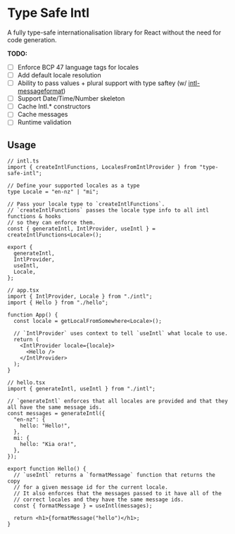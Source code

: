 # Type Safe Intl

A fully type-safe internationalisation library for React without the need for code generation.

**TODO:**
  - [ ] Enforce BCP 47 language tags for locales
  - [ ] Add default locale resolution
  - [ ] Ability to pass values + plural support with type saftey (w/ [intl-messageformat](https://formatjs.io/docs/intl-messageformat/))
  - [ ] Support Date/Time/Number skeleton
  - [ ] Cache Intl.* constructors
  - [ ] Cache messages
  - [ ] Runtime validation

## Usage

```tsx
// intl.ts
import { createIntlFunctions, LocalesFromIntlProvider } from "type-safe-intl";

// Define your supported locales as a type
type Locale = "en-nz" | "mi";

// Pass your locale type to `createIntlFunctions`.
// `createIntlFunctions` passes the locale type info to all intl functions & hooks 
// so they can enforce them.
const { generateIntl, IntlProvider, useIntl } = createIntlFunctions<Locale>();

export {
  generateIntl,
  IntlProvider,
  useIntl,
  Locale,
};

// app.tsx
import { IntlProvider, Locale } from "./intl";
import { Hello } from "./hello";

function App() {
  const locale = getLocalFromSomewhere<Locale>();
 
  // `IntlProvider` uses context to tell `useIntl` what locale to use.
  return (
    <IntlProvider locale={locale}>
      <Hello />
    </IntlProvider>
  );
}

// hello.tsx
import { generateIntl, useIntl } from "./intl";

// `generateIntl` enforces that all locales are provided and that they all have the same message ids.
const messages = generateIntl({
  "en-nz": {
    hello: "Hello!",
  },
  mi: {
    hello: "Kia ora!",
  },
});

export function Hello() {
  // `useIntl` returns a `formatMessage` function that returns the copy
  // for a given message id for the current locale.
  // It also enforces that the messages passed to it have all of the
  // correct locales and they have the same message ids.
  const { formatMessage } = useIntl(messages);

  return <h1>{formatMessage("hello")</h1>;
}
```
